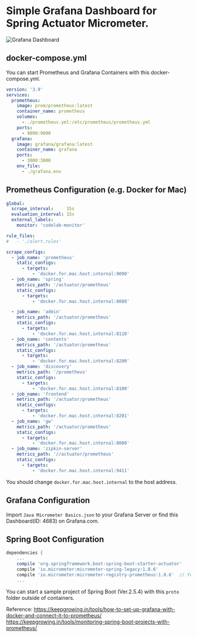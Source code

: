 Simple Grafana Dashboard for Spring Actuator Micrometer.
====

![Grafana Dashboard](https://raw.githubusercontent.com/nobusugi246/prometheus-grafana-spring-mac/master/images/MicrometerDashboard.jpeg)

docker-compose.yml
----

You can start Prometheus and Grafana Containers with this docker-compose.yml.

```yaml
version: '3.9'
services:
  prometheus:
    image: prom/prometheus:latest
    container_name: prometheus
    volumes:
      - ./prometheus.yml:/etc/prometheus/prometheus.yml
    ports:
      - 9090:9090
  grafana:
    image: grafana/grafana:latest
    container_name: grafana
    ports:
      - 3000:3000
    env_file:
      - ./grafana.env

```


Prometheus Configuration (e.g. Docker for Mac)
----

```yaml
global:
  scrape_interval:     15s
  evaluation_interval: 15s
  external_labels:
    monitor: 'codelab-monitor'

rule_files:
#   - './alert.rules'

scrape_configs:
  - job_name: 'prometheus'
    static_configs:
      - targets:
          - 'docker.for.mac.host.internal:9090'
  - job_name: 'spring'
    metrics_path: '/actuator/prometheus'
    static_configs:
      - targets:
          - 'docker.for.mac.host.internal:8080'

  - job_name: 'admin'
    metrics_path: '/actuator/prometheus'
    static_configs:
      - targets:
          - 'docker.for.mac.host.internal:8110'
  - job_name: 'contents'
    metrics_path: '/actuator/prometheus'
    static_configs:
      - targets:
          - 'docker.for.mac.host.internal:8200'
  - job_name: 'discovery'
    metrics_path: '/prometheus'
    static_configs:
      - targets:
          - 'docker.for.mac.host.internal:8100'
  - job_name: 'frontend'
    metrics_path: '/actuator/prometheus'
    static_configs:
      - targets:
          - 'docker.for.mac.host.internal:8201'
  - job_name: 'gw'
    metrics_path: '/actuator/prometheus'
    static_configs:
      - targets:
          - 'docker.for.mac.host.internal:8000'
  - job_name: 'zipkin-server'
    metrics_path: '//actuator/prometheus'
    static_configs:
      - targets:
          - 'docker.for.mac.host.internal:9411'

```

You should change `docker.for.mac.host.internal` to the host address.


Grafana Configuration
----

Import `Java Micrometer Basics.json` to your Grafana Server or find this Dashboard(ID: 4683) on Grafana.com.


Spring Boot Configuration
----

```gradle
dependencies {
    ...
    compile 'org.springframework.boot:spring-boot-starter-actuator'
    compile 'io.micrometer:micrometer-spring-legacy:1.0.6'
    compile 'io.micrometer:micrometer-registry-prometheus:1.0.6'  // You should add this line for prometheus.
    ...
```

You can start a sample project of Spring Boot (Ver.2.5.4) with this `proto` folder outside of containers.

Reference:
https://keepgrowing.in/tools/how-to-set-up-grafana-with-docker-and-connect-it-to-prometheus/
https://keepgrowing.in/tools/monitoring-spring-boot-projects-with-prometheus/
